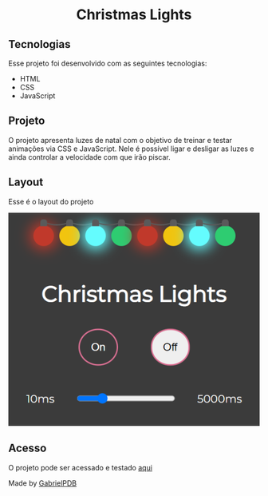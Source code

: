 <h1 align="center">
  Christmas Lights
</h1>

## Tecnologias

Esse projeto foi desenvolvido com as seguintes tecnologias:

- HTML
- CSS
- JavaScript

## Projeto

O projeto apresenta luzes de natal com o objetivo de treinar e testar animações via CSS e JavaScript. Nele é possível ligar e desligar as luzes e ainda controlar a velocidade com que irão piscar.

## Layout

Esse é o layout do projeto

<img src="./assets/christmas-lights.png">

## Acesso

O projeto pode ser acessado e testado [aqui](https://gabrielpdb.github.io/christmas-lights/)

Made by [GabrielPDB](https://github.com/GabrielPDB)
